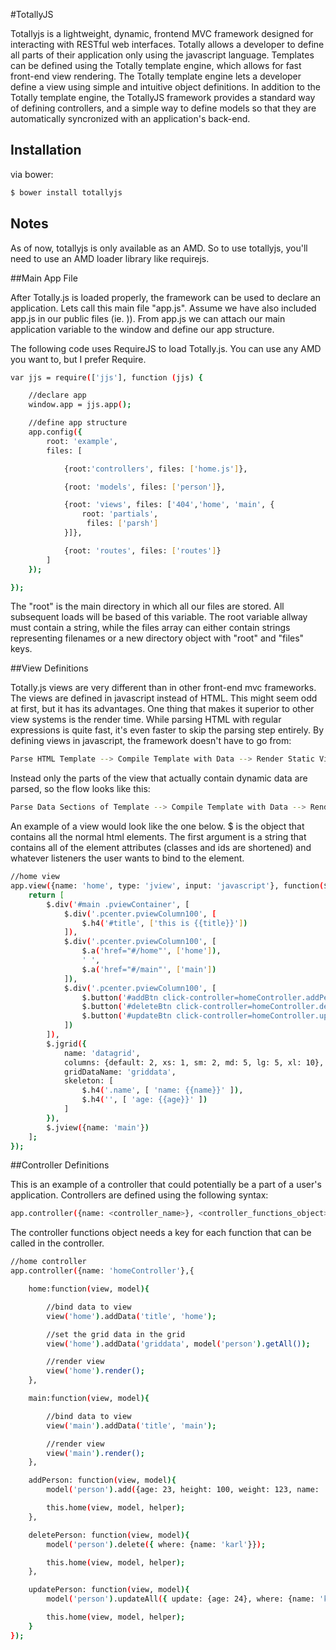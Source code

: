 #TotallyJS

Totallyjs is a lightweight, dynamic, frontend MVC framework designed for interacting with RESTful web interfaces. Totally allows a developer to define all parts of their application only using the javascript language. Templates can be defined using the Totally template engine, which allows for fast front-end view rendering. The Totally template engine lets a developer define a view using simple and intuitive object definitions. In addition to the Totally template engine, the TotallyJS framework provides a standard way of defining controllers, and a simple way to define models so that they are automatically syncronized with an application's back-end. 


## Installation

via bower:

```bash
$ bower install totallyjs
```

## Notes

As of now, totallyjs is only available as an AMD. So to use totallyjs, you'll need to use an AMD loader library like requirejs. 

##Main App File

After Totally.js is loaded properly, the framework can be used to declare an application. Lets call this main file "app.js". Assume we have also included app.js in our public files (ie. <script src="app.js"></script>)). From app.js we can attach our main application variable to the window and define our app structure. 

The following code uses RequireJS to load Totally.js. You can use any AMD you want to, but I prefer Require. 

```bash
var jjs = require(['jjs'], function (jjs) {

	//declare app
	window.app = jjs.app();

	//define app structure
	app.config({
		root: 'example',
		files: [

			{root:'controllers', files: ['home.js']},

			{root: 'models', files: ['person']},

			{root: 'views', files: ['404','home', 'main', {
				root: 'partials',
				 files: ['parsh']
			}]},

			{root: 'routes', files: ['routes']}
		]
	});

});
```

The "root" is the main directory in which all our files are stored. All subsequent loads will be based of this variable. The root variable allway must contain a string, while the files array can either contain strings representing filenames or a new directory object with "root" and "files" keys.

##View Definitions

Totally.js views are very different than in other front-end mvc frameworks. The views are defined in javascript instead of HTML. This might seem odd at first, but it has its advantages. One thing that makes it superior to other view systems is the render time. While parsing HTML with regular expressions is quite fast, it's even faster to skip the parsing step entirely. By defining views in javascript, the framework doesn't have to go from:
 
 ```bash
 Parse HTML Template --> Compile Template with Data --> Render Static View
 ``` 

 Instead only the parts of the view that actually contain dynamic data are parsed, so the flow looks like this: 

 ```bash
 Parse Data Sections of Template --> Compile Template with Data --> Render Static View
 ```

An example of a view would look like the one below. $ is the object that contains all the normal html elements. The first argument is a string that contains all of the element attributes (classes and ids are shortened) and whatever listeners the user wants to bind to the element.

```bash
//home view
app.view({name: 'home', type: 'jview', input: 'javascript'}, function($){
	return [
		$.div('#main .pviewContainer', [
			$.div('.pcenter.pviewColumn100', [
				$.h4('#title', ['this is {{title}}'])
			]),	
			$.div('.pcenter.pviewColumn100', [
				$.a('href="#/home"', ['home']), 
				' ', 
				$.a('href="#/main"', ['main'])
			]),
			$.div('.pcenter.pviewColumn100', [
				$.button('#addBtn click-controller=homeController.addPerson', ['Add person']), 
				$.button('#deleteBtn click-controller=homeController.deletePerson', ['Delete person']), 
				$.button('#updateBtn click-controller=homeController.updatePerson', ['Update person'])
			])
		]),
		$.jgrid({ 	
			name: 'datagrid', 
			columns: {default: 2, xs: 1, sm: 2, md: 5, lg: 5, xl: 10}, 
			gridDataName: 'griddata',
			skeleton: [
				$.h4('.name', [ 'name: {{name}}' ]),
				$.h4('', [ 'age: {{age}}' ])
			]
		}),
		$.jview({name: 'main'})
	];
});
```

##Controller Definitions

This is an example of a controller that could potentially be a part of a user's application. Controllers are defined using the following syntax:

```bash
app.controller({name: <controller_name>}, <controller_functions_object>);
```
The controller functions object needs a key for each function that can be called in the controller.

```bash
//home controller
app.controller({name: 'homeController'},{

	home:function(view, model){

		//bind data to view
		view('home').addData('title', 'home');

		//set the grid data in the grid
		view('home').addData('griddata', model('person').getAll());

		//render view
		view('home').render();
	},

	main:function(view, model){

		//bind data to view
		view('main').addData('title', 'main');

		//render view
		view('main').render();
	}, 

	addPerson: function(view, model){
		model('person').add({age: 23, height: 100, weight: 123, name: 'karl'});

		this.home(view, model, helper);
	},

	deletePerson: function(view, model){
		model('person').delete({ where: {name: 'karl'}});

		this.home(view, model, helper);
	},

	updatePerson: function(view, model){
		model('person').updateAll({ update: {age: 24}, where: {name: 'karl'} });

		this.home(view, model, helper);
	}
});
```


